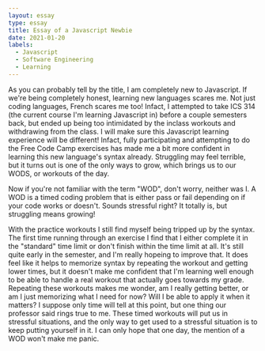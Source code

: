 ```yaml
---
layout: essay
type: essay
title: Essay of a Javascript Newbie
date: 2021-01-20
labels:
  - Javascript
  - Software Engineering
  - Learning
---
```


  As you can probably tell by the title, I am completely new to Javascript.  If we're being completely honest, learning new languages scares me.  Not just coding languages, French scares me too!  Infact, I attempted to take ICS 314 (the current course I'm learning Javascript in) before a couple semesters back, but ended up being too intimidated by the inclass workouts and withdrawing from the class.  I will make sure this Javascript learning experience will be different!  Infact, fully participating and attempting to do the Free Code Camp exercises has made me a bit more confident in learning this new language's syntax already.  Struggling may feel terrible, but it turns out is one of the only ways to grow, which brings us to our WODS, or workouts of the day. 
  
  Now if you're not familiar with the term "WOD", don't worry, neither was I.  A WOD is a timed coding problem that is either pass or fail depending on if your code works or doesn't.  Sounds stressful right?  It totally is, but struggling means growing!
  
  With the practice workouts I still find myself being tripped up by the syntax.  The first time running through an exercise I find that I either complete it in the "standard" time limit or don't finish within the time limit at all.  It's still quite early in the semester, and I'm really hopeing to improve that.  It does feel like it helps to memorize syntax by repeating the workout and getting lower times, but it doesn't make me confident that I'm learning well enough to be able to handle a real workout that actually goes towards my grade.  Repeating these workouts makes me wonder, am I really getting better, or am I just memorizing what I need for now?  Will I be able to apply it when it matters?  I suppose only time will tell at this point, but one thing our professor said rings true to me.  These timed workouts will put us in stressful situations, and the only way to get used to a stressful situation is to keep putting yourself in it.  I can only hope that one day, the mention of a WOD won't make me panic.

